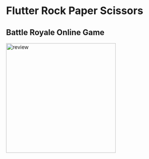 # Flutter Rock Paper Scissors
## Battle Royale Online Game

<img src="https://onuryasar.online/images/works/rpsonline.png" alt="review" width="300"/>

